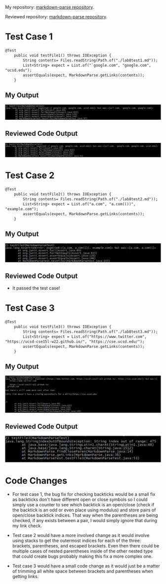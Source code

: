 My repository: [markdown-parse repository](https://github.com/aaryapatel100/markdown-parse).

Reviewed repository: [markdown-parse repository](https://github.com/ucsd-cse15l-w22/markdown-parse).

# Test Case 1
```
@Test
    public void testFile1() throws IOException {
        String contents= Files.readString(Path.of("./lab8test1.md"));
        List<String> expect = List.of("`google.com", "google.com", "ucsd.edu");
        assertEquals(expect, MarkdownParse.getLinks(contents));
    }
```
## My Output
![](./mine1.png)
## Reviewed Code Output
![](./reviewed1.png)

# Test Case 2
```
@Test
    public void testFile2() throws IOException {
        String contents= Files.readString(Path.of("./lab8test2.md"));
        List<String> expect = List.of("a.com", "a.com(())", "example.com");
        assertEquals(expect, MarkdownParse.getLinks(contents));
    }
```
## My Output
![](./mine2.png)
## Reviewed Code Output

* It passed the test case!

# Test Case 3
```
@Test
    public void testFile3() throws IOException {
        String contents= Files.readString(Path.of("./lab8test3.md"));
        List<String> expect = List.of("https://www.twitter.com", "https://ucsd-cse15l-w22.github.io/", "https://cse.ucsd.edu/");
        assertEquals(expect, MarkdownParse.getLinks(contents));
    }
```
## My Output
![](./mine3.png)
## Reviewed Code Output
![](./reviewed3.png)

# Code Changes
* For test case 1, the bug fix for checking backticks would be a small fix
as backticks don't have different open or close symbols so I could simply use a
counter to see which backtick is an open/close (check if the backtick is an odd
or even place using modulus) and store pairs of open/close backtick indices. 
That way when the parentheses are being checked, if any exists between a pair, I
would simply ignore that during my link check.

* Test case 2 would have a more involved change as it would involve using stacks
to get the outermost indices for each of the three: brackets, parentheses, and
escaped brackets. Even then there could be multiple cases of nested parentheses
inside of the other nested type that could create bugs probably making this fix
a more complex one.

* Test case 3 would have a small code change as it would just be a matter of
trimming all white space between brackets and parentheses when getting links.